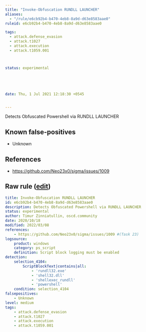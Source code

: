 ```yaml
---
title: "Invoke-Obfuscation RUNDLL LAUNCHER"
aliases:
  - "/rule/e6cb92b4-b470-4eb8-8a9d-d63e8583aae0"
ruleid: e6cb92b4-b470-4eb8-8a9d-d63e8583aae0

tags:
  - attack.defense_evasion
  - attack.t1027
  - attack.execution
  - attack.t1059.001



status: experimental





date: Thu, 1 Jul 2021 12:18:30 +0545


---
```


Detects Obfuscated Powershell via RUNDLL LAUNCHER

<!--more-->


## Known false-positives

* Unknown



## References

* https://github.com/Neo23x0/sigma/issues/1009


## Raw rule ([edit](https://github.com/SigmaHQ/sigma/edit/master/rules/windows/powershell/powershell_script/posh_ps_invoke_obfuscation_via_rundll.yml))
```yaml
title: Invoke-Obfuscation RUNDLL LAUNCHER
id: e6cb92b4-b470-4eb8-8a9d-d63e8583aae0
description: Detects Obfuscated Powershell via RUNDLL LAUNCHER
status: experimental
author: Timur Zinniatullin, oscd.community
date: 2020/10/18
modified: 2022/03/08
references:
    - https://github.com/Neo23x0/sigma/issues/1009 #(Task 23)
logsource:
    product: windows
    category: ps_script
    definition: Script block logging must be enabled
detection:
    selection_4104:
        ScriptBlockText|contains|all:
            - 'rundll32.exe'
            - 'shell32.dll'
            - 'shellexec_rundll'
            - 'powershell'
    condition: selection_4104
falsepositives:
    - Unknown
level: medium
tags:
    - attack.defense_evasion
    - attack.t1027
    - attack.execution
    - attack.t1059.001

```
